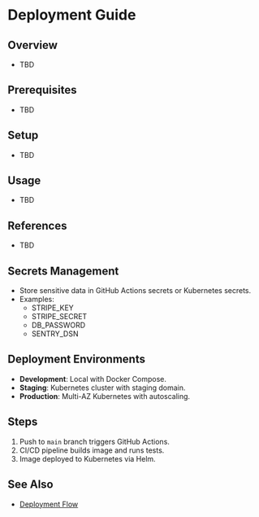 # Deployment Guide

## Overview
- TBD

## Prerequisites
- TBD

## Setup
- TBD

## Usage
- TBD

## References
- TBD


## Secrets Management
- Store sensitive data in GitHub Actions secrets or Kubernetes secrets.  
- Examples:
  - STRIPE_KEY
  - STRIPE_SECRET
  - DB_PASSWORD
  - SENTRY_DSN

## Deployment Environments
- **Development**: Local with Docker Compose.  
- **Staging**: Kubernetes cluster with staging domain.  
- **Production**: Multi-AZ Kubernetes with autoscaling.  

## Steps
1. Push to `main` branch triggers GitHub Actions.  
2. CI/CD pipeline builds image and runs tests.  
3. Image deployed to Kubernetes via Helm.  

## See Also
- [Deployment Flow](DEPLOYMENT_FLOW.md)
